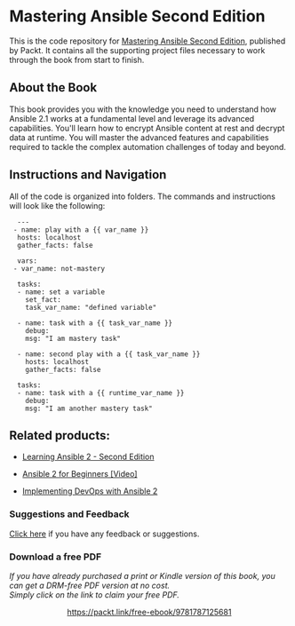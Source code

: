 


# Mastering Ansible Second Edition
This is the code repository for [Mastering Ansible Second Edition]( https://www.packtpub.com/networking-and-servers/mastering-ansible-second-edition?utm_source=github&utm_medium=repository&utm_content=9781787125681), published by Packt. It contains all the supporting
project files necessary to work through the book from start to finish.

## About the Book
This book provides you with the knowledge you need to understand how Ansible 2.1 works at a fundamental level and leverage its advanced capabilities. You'll learn how to encrypt Ansible content at rest and decrypt data at runtime. You will master the advanced features and capabilities required to tackle the complex automation challenges of today and beyond.

## Instructions and Navigation
All of the code is organized into folders. The commands and instructions will look like the following:
```
  --- 
 - name: play with a {{ var_name }} 
  hosts: localhost 
  gather_facts: false 
 
  vars: 
 - var_name: not-mastery 
 
  tasks: 
  - name: set a variable 
    set_fact: 
    task_var_name: "defined variable" 
 
  - name: task with a {{ task_var_name }} 
    debug: 
    msg: "I am mastery task" 
 
  - name: second play with a {{ task_var_name }} 
    hosts: localhost 
    gather_facts: false 
 
  tasks: 
  - name: task with a {{ runtime_var_name }} 
    debug: 
    msg: "I am another mastery task"
```

## Related products:
* [Learning Ansible 2 - Second Edition](https://www.packtpub.com/networking-and-servers/learning-ansible-2-second-edition?utm_source=github&utm_medium=repository&utm_content=9781786464231)

* [Ansible 2 for Beginners [Video]](https://www.packtpub.com/networking-and-servers/ansible-2-beginners-video?utm_source=github&utm_medium=repository&utm_content=9781786465719)

* [Implementing DevOps with Ansible 2](https://www.packtpub.com/networking-and-servers/implementing-devops-ansible-2?utm_source=github&utm_medium=repository&utm_content=9781787120532)

### Suggestions and Feedback
[Click here](https://docs.google.com/forms/d/e/1FAIpQLSe5qwunkGf6PUvzPirPDtuy1Du5Rlzew23UBp2S-P3wB-GcwQ/viewform) if you have any feedback or suggestions.
### Download a free PDF

 <i>If you have already purchased a print or Kindle version of this book, you can get a DRM-free PDF version at no cost.<br>Simply click on the link to claim your free PDF.</i>
<p align="center"> <a href="https://packt.link/free-ebook/9781787125681">https://packt.link/free-ebook/9781787125681 </a> </p>